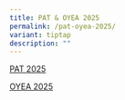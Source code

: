 ```yaml
---
title: PAT & OYEA 2025
permalink: /pat-oyea-2025/
variant: tiptap
description: ""
---
```

<p><a href="https://go.gov.sg/pat2025" rel="noopener nofollow" target="_blank">PAT 2025</a>
</p>
<p><a href="https://go.gov.sg/oyea2025" rel="noopener nofollow" target="_blank">OYEA 2025</a>
</p>
<p></p>
<p></p>